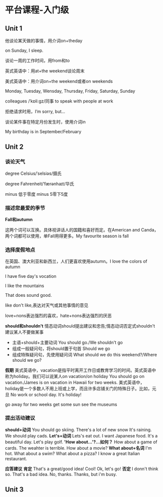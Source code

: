 # **平台课程-入门级**

## Unit 1

他谈论某天做的事情，用介词on+theday

on Sunday, I sleep.

谈论一周的工作时间，用from和to



英式英语中：用at+the weekend谈论周末

美式英语中：用介词on+the weekend或者on weekends

Monday, Tuesday, Wensday, Thursday, Friday, Saturday, Sunday

colleagues /ˈkɒliːgz/同事 to speak with people at work

拒绝请求时用，I’m sorry, but...

谈论某件事在特定月份发生时，使用介词in

My birthday is in September/February

## Unit 2

### 谈论天气

degree Celsius/ˈselsiəs/摄氏

degree Fahrenheit/ˈfærənhaɪt/华氏

minus 低于零度 minus 5零下5度

### 描述您最爱的季节

**Fall和autumn**

这两个词可以互换。具体视讲话人的国籍和喜好而定。在American and Canda，两个词都可以使用，单Fall用得更多。My favourite season is fall

### 选择度假地点

在英国、澳大利亚和新西兰，人们更喜欢使用autumn。I love the colors of autumn

I have five day's vocation

I like the mountains

That does sound good.

like don't like,表达对天气或其他事情的意见

love+nons表达强烈的喜欢，hate+nons表达强烈的厌恶

**should和shouldn't**
情态动词should提出建议和忠告;情态动词否定式shouldn't建议某人不要做某事
* 主语+should+主要动词
You should go./We shouldn't go
* 组成一般疑问句，将should置于句首
Should we go
* 组成特殊疑问句，先使用疑问词
What should we do this weekend?/Where should we go?

**假期**
美式英语中，vacation是指平时离开工作日或教育学习的时间。英式英语中称为holiday。我们可以说某人on vacation/on holiday
You should go on vacation./James is on vacation in Hawaii for two weeks.
美式英语中，holiday是一个多数人不用上班或上学，而且许多店铺关门的特殊日子。比如，元旦
No work or school day. It's holiday!

go away for two weeks
get some sun
see the museums

### 提出活动建议

**should+动词**
You should go skiing. There's a lot of new snow
It's raining. We should play cads.
**Let's+动词**
Lets's eat out. I want Japanese food.
It's a beautiful day. Let's play golf.
**'How about...'?...如何？**
How about a game of cards.
The weahter is terrible. How about a movie?
**What about+名词**
I'm hot. What about a swim?
What about a pizza? I know a great Italian restaurant.

**应答建议**
**肯定**
That's a great/good idea!
Cool!
Ok, let's go!
**否定**
I donn't think so.
That's a bad idea.
No, thanks.
Thanks, but i'm busy.

## Unit 3

